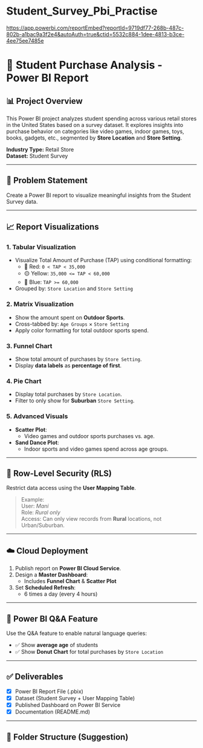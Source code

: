 # Student_Survey_Pbi_Practise


https://app.powerbi.com/reportEmbed?reportId=9719df77-268b-487c-802b-a1bac9a3f2e4&autoAuth=true&ctid=5532c884-1dee-4813-b3ce-4ee75ee7485e

# 🧠 Student Purchase Analysis - Power BI Report

## 📊 Project Overview

This Power BI project analyzes student spending across various retail stores in the United States based on a survey dataset. It explores insights into purchase behavior on categories like video games, indoor games, toys, books, gadgets, etc., segmented by **Store Location** and **Store Setting**.

**Industry Type:** Retail Store  
**Dataset:** Student Survey  

---

## 📌 Problem Statement

Create a Power BI report to visualize meaningful insights from the Student Survey data.

---

## 📈 Report Visualizations

### 1. **Tabular Visualization**
- Visualize Total Amount of Purchase (TAP) using conditional formatting:
  - 🔴 Red: `0 < TAP < 35,000`
  - 🟡 Yellow: `35,000 <= TAP < 60,000`
  - 🔵 Blue: `TAP >= 60,000`
- Grouped by: `Store Location` and `Store Setting`

### 2. **Matrix Visualization**
- Show the amount spent on **Outdoor Sports**.
- Cross-tabbed by: `Age Groups` × `Store Setting`
- Apply color formatting for total outdoor sports spend.

### 3. **Funnel Chart**
- Show total amount of purchases by `Store Setting`.
- Display **data labels** as **percentage of first**.

### 4. **Pie Chart**
- Display total purchases by `Store Location`.
- Filter to only show for **Suburban** `Store Setting`.

### 5. **Advanced Visuals**
- **Scatter Plot**: 
  - Video games and outdoor sports purchases vs. age.
- **Sand Dance Plot**:
  - Indoor sports and video games spend across age groups.

---

## 🔐 Row-Level Security (RLS)

Restrict data access using the **User Mapping Table**.

> Example:  
> User: *Mani*  
> Role: *Rural only*  
> Access: Can only view records from **Rural** locations, not Urban/Suburban.

---

## ☁️ Cloud Deployment

1. Publish report on **Power BI Cloud Service**.
2. Design a **Master Dashboard**:
   - Includes **Funnel Chart** & **Scatter Plot**
3. Set **Scheduled Refresh**:
   - 6 times a day (every 4 hours)

---

## 💬 Power BI Q&A Feature

Use the Q&A feature to enable natural language queries:

- ✅ Show **average age** of students
- ✅ Show **Donut Chart** for total purchases by `Store Location`

---

## ✅ Deliverables

- [x] Power BI Report File (.pbix)
- [x] Dataset (Student Survey + User Mapping Table)
- [x] Published Dashboard on Power BI Service
- [x] Documentation (README.md)

---

## 📂 Folder Structure (Suggestion)

